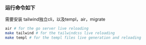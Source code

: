 ### 运行命令如下
需要安装 tailwind独立cli，以及templ，air，migrate
```bash
air # for the go server live reloading
make tailwind # for the tailwindcss live reloading
make templ # for the templ files live generation and reloading
```